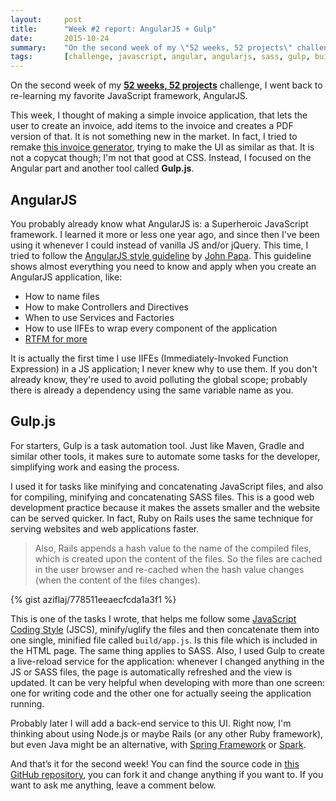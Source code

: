 ```yaml
---
layout:     post
title:      "Week #2 report: AngularJS + Gulp"
date:       2015-10-24
summary:    "On the second week of my \"52 weeks, 52 projects\" challenge, I went back to re-learning my favorite JavaScript framework, AngularJS."
tags:       [challenge, javascript, angular, angularjs, sass, gulp, build, automation]
---
```


On the second week of my [**52 weeks, 52 projects**](http://aziflaj.github.io/52-weeks-52-projects/) challenge, I went back to re-learning my favorite JavaScript framework, AngularJS.

This week, I thought of making a simple invoice application, that lets the user to create an invoice, add items to the invoice and creates a PDF version of that. It is not something new in the market. In fact, I tried to remake [this invoice generator](http://invoice-generator.com/), trying to make the UI as similar as that. It is not a copycat though; I'm not that good at CSS. Instead, I focused on the Angular part and another tool called **Gulp.js**.

## AngularJS
You probably already know what AngularJS is: a Superheroic JavaScript framework. I learned it more or less one year ago, and since then I've been using it whenever I could instead of vanilla JS and/or jQuery. This time, I tried to follow the [AngularJS style guideline](https://github.com/johnpapa/angular-styleguide) by [John Papa](http://johnpapa.net/). This guideline shows almost everything you need to know and apply when you create an AngularJS application, like:

- How to name files
- How to make Controllers and Directives
- When to use Services and Factories
- How to use IIFEs to wrap every component of the application
- [RTFM for more](https://github.com/johnpapa/angular-styleguide)

It is actually the first time I use IIFEs (Immediately-Invoked Function Expression) in a JS application; I never knew why to use them. If you don't already know, they're used to avoid polluting the global scope; probably there is already a dependency using the same variable name as you.

## Gulp.js
For starters, Gulp is a task automation tool. Just like Maven, Gradle and similar other tools, it makes sure to automate some tasks for the developer, simplifying work and easing the process.

I used it for tasks like minifying and concatenating JavaScript files, and also for compiling, minifying and concatenating SASS files. This is a good web development practice because it makes the assets smaller and the website can be served quicker. In fact, Ruby on Rails uses the same technique for serving websites and web applications faster.

> Also, Rails appends a hash value to the name of the compiled files, which is created upon the content of the files. So the files are cached in the user browser and re-cached when the hash value changes (when the content of the files changes).

{% gist aziflaj/778511eeaecfcda1a3f1 %}

This is one of the tasks I wrote, that helps me follow some [JavaScript Coding Style](http://jscs.info/) (JSCS), minify/uglify the files and then concatenate them into one single, minified file called `build/app.js`. Is this file which is included in the HTML page. The same thing applies to SASS. Also, I used Gulp to create a live-reload service for the application: whenever I changed anything in the JS or SASS files, the page is automatically refreshed and the view is updated. It can be very helpful when developing with more than one screen: one for writing code and the other one for actually seeing the application running.

Probably later I will add a back-end service to this UI. Right now, I'm thinking about using Node.js or maybe Rails (or any other Ruby framework), but even Java might be an alternative, with [Spring Framework](https://spring.io/) or [Spark](http://sparkjava.com/). 

And that’s it for the second week! You can find the source code in [this GitHub repository](https://github.com/aziflaj/simple-invoices-frontend), you can fork it and change anything if you want to. 
If you want to ask me anything, leave a comment below.
